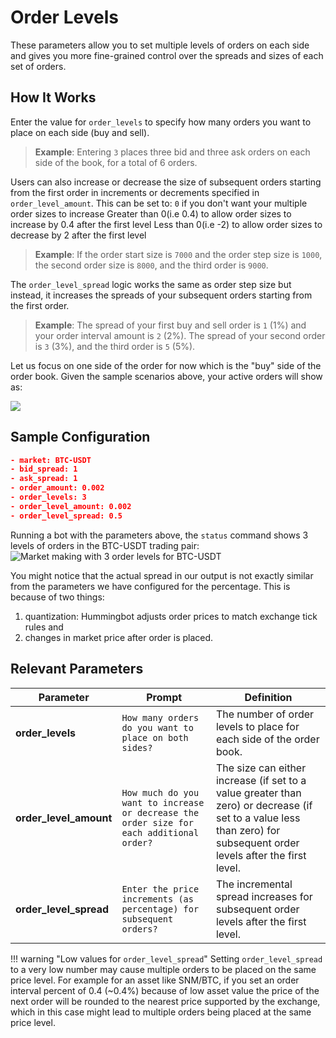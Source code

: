 # Order Levels

These parameters allow you to set multiple levels of orders on each side and gives you more fine-grained control over the spreads and sizes of each set of orders.

## How It Works

Enter the value for `order_levels` to specify how many orders you want to place on each side (buy and sell).

>**Example**: Entering `3` places three bid and three ask orders on each side of the book, for a total of 6 orders.

Users can also increase or decrease the size of subsequent orders starting from the first order in increments or decrements specified in `order_level_amount`. This can be set to:
`0` if you don't want your multiple order sizes to increase
Greater than 0(i.e 0.4) to allow order sizes to increase by 0.4 after the first level
Less than 0(i.e -2) to allow order sizes to decrease by 2 after the first level

>**Example**: If the order start size is `7000` and the order step size is `1000`, the second order size is `8000`, and the third order is `9000`.

The `order_level_spread` logic works the same as order step size but instead, it increases the spreads of your subsequent orders starting from the first order.

>**Example**: The spread of your first buy and sell order is `1` (1%) and your order interval amount is `2` (2%). The spread of your second order is `3` (3%), and the third order is `5` (5%).

Let us focus on one side of the order for now which is the "buy" side of the order book. Given the sample scenarios above, your active orders will show as:

![](/assets/img/order_level_spread_amount.png)


## Sample Configuration

```json
- market: BTC-USDT
- bid_spread: 1
- ask_spread: 1
- order_amount: 0.002
- order_levels: 3
- order_level_amount: 0.002
- order_level_spread: 0.5
```

Running a bot with the parameters above, the `status` command shows 3 levels of orders in the BTC-USDT trading pair: 
![Market making with 3 order levels for BTC-USDT](/assets/img/order_level_spread_amount1-new.png)


You might notice that the actual spread in our output is not exactly similar from the parameters we have configured for the percentage. This is because of two things:
1) quantization: Hummingbot adjusts order prices to match exchange tick rules and 
2) changes in market price after order is placed.

## Relevant Parameters

| Parameter | Prompt | Definition |
|-----------|--------|------------|
| **order_levels** | `How many orders do you want to place on both sides?` | The number of order levels to place for each side of the order book. |
| **order_level_amount** | `How much do you want to increase or decrease the order size for each additional order?` | The size can either increase (if set to a value greater than zero) or decrease (if set to a value less than zero) for subsequent order levels after the first level. |
| **order_level_spread** | `Enter the price increments (as percentage) for subsequent orders?` | The incremental spread increases for subsequent order levels after the first level. |

!!! warning "Low values for `order_level_spread`"
    Setting `order_level_spread` to a very low number may cause multiple orders to be placed on the same price level. For example for an asset like SNM/BTC, if you set an order interval percent of 0.4 (~0.4%) because of low asset value the price of the next order will be rounded to the nearest price supported by the exchange, which in this case might lead to multiple orders being placed at the same price level.
